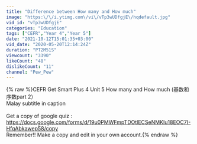 ```yaml
---
title: "Difference between How many and How much"
image: "https:\/\/i.ytimg.com\/vi\/vTp3wUDfgjE\/hqdefault.jpg"
vid_id: "vTp3wUDfgjE"
categories: "Education"
tags: ["CEFR","Year 4","Year 5"]
date: "2021-10-12T15:01:35+03:00"
vid_date: "2020-05-20T12:14:24Z"
duration: "PT2M51S"
viewcount: "3390"
likeCount: "48"
dislikeCount: "11"
channel: "Pew_Pew"
---
```

{% raw %}CEFR Get Smart Plus 4 Unit 5 How many and How much (基数和序数part 2）<br />Malay subtitle in caption<br /><br />Get a copy of google quiz :<br /><a rel="nofollow" target="blank" href="https://docs.google.com/forms/d/19u0PMWFmpTDOtlECSeNMKIu18EOC7I-HfqAbkawep58/copy">https://docs.google.com/forms/d/19u0PMWFmpTDOtlECSeNMKIu18EOC7I-HfqAbkawep58/copy</a><br />Remember!! Make a copy and edit in your own account.{% endraw %}
